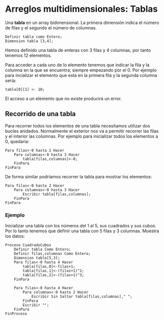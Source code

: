 # Arreglos multidimensionales: Tablas

Una **tabla** en un array bidimensional. La primera dimensión indica el número de filas y el segundo el número de columnas.

	Definir tabla como Entero;
	Dimension tabla [3,4];

Hemos definido una tabla de enteras con 3 filas y 4 columnas, por tanto tenemos 12 elementos.

Para acceder a cada uno de lo elemento tenemos que indicar la fila y la columna en la que se encuentra, siempre empezando por el 0. Por ejemplo para incializar el elemento que esta en la primera fila y la segunda columna sería:

	tabla[0][1] <- 10;

El acceso a un elemento que no existe producirá un error.

## Recorrido de una tabla

Para recorrer todos los elementos de una tabla necesitamos utilizar dos bucles anidados. Normalmente el exterior nos va a permitir recorrer las filas y el interior las columnas. Por ejemplo para inicializar todos los elementos a 0, quedaría:

	Para filas<-0 hasta 2 Hacer
		Para columnas<-0 hasta 3 Hacer
			tabla[filas,columnas]<-0;
		FinPara
	FinPara

De forma similar podríamos recorrer la tabla para mostrar los elementos:

	Para filas<-0 hasta 2 Hacer
		Para columnas<-0 hasta 3 Hacer
			Escribir tabla[filas,columnas];
		FinPara
	FinPara

### Ejemplo

Inicializar una tabla con los números del 1 al 5, sus cuadrados y sus cubos. Por lo tanto tenemos que definir una tabla con 5 filas y 3 columnas. Muestra los datos:

	Proceso CuadradoCubos
		Definir tabla Como Entero;
		Definir filas,columnas Como Entero;
		Dimension tabla[5,3];
		Para filas<-0 hasta 4 Hacer
			tabla[filas,0]<-filas+1;
			tabla[filas,1]<-(filas+1)^2;
			tabla[filas,2]<-(filas+1)^3;
		FinPara
		
		Para filas<-0 hasta 4 Hacer
			Para columnas<-0 hasta 2 Hacer
				Escribir Sin Saltar tabla[filas,columnas]," ";
			FinPara
			Escribir "";
		FinPara
	FinProceso


